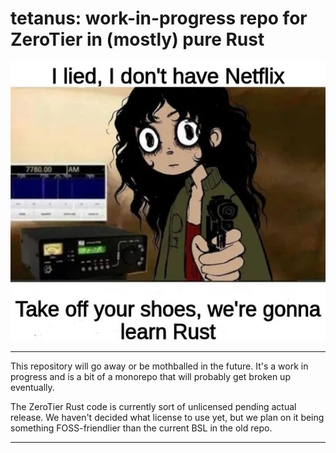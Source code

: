 tetanus: work-in-progress repo for ZeroTier in (mostly) pure Rust
======

![Rust](artwork/rust.png)

---

This repository will go away or be mothballed in the future. It's a work in progress and is a bit of a monorepo that will probably get broken up eventually.

The ZeroTier Rust code is currently sort of unlicensed pending actual release. We haven't decided what license to use yet, but we plan on it being something FOSS-friendlier than the current BSL in the old repo.

---
